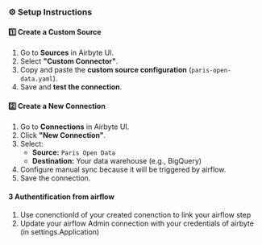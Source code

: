 ### ⚙️ **Setup Instructions**

#### **1️⃣ Create a Custom Source**
1. Go to **Sources** in Airbyte UI.  
2. Select **"Custom Connector"**.  
3. Copy and paste the **custom source configuration** (`paris-open-data.yaml`).  
4. Save and **test the connection**.  

#### **2️⃣ Create a New Connection**
1. Go to **Connections** in Airbyte UI.  
2. Click **"New Connection"**.  
3. Select:  
   - **Source:** `Paris Open Data`  
   - **Destination:** Your data warehouse (e.g., BigQuery)  
4. Configure manual sync because it will be triggered by airflow.
5. Save the connection.

#### **3 Authentification from airflow**
1. Use conenctionId of your created conenction to link your airflow step
2. Update your airflow Admin connection with your credentials of airbyte (in settings.Application)
